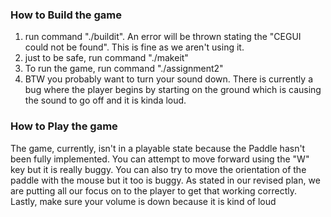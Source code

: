 ### How to Build the game

1. run command "./buildit". An error will be thrown stating the "CEGUI could not be found". This is fine as we aren't using it. 
2. just to be safe, run command "./makeit"
3. To run the game, run command "./assignment2"
4. BTW you probably want to turn your sound down. There is currently a bug where the player begins by starting on the ground which is causing the sound to go off and it is kinda loud.

### How to Play the game

The game, currently, isn't in a playable state because the Paddle hasn't been fully implemented. You can attempt to move forward using the "W" key but it is really buggy. You can also try to move the orientation of the paddle with the mouse but it too is buggy. As stated in our revised plan, we are putting all our focus on to the player to get that working correctly. Lastly, make sure your volume is down because it is kind of loud
